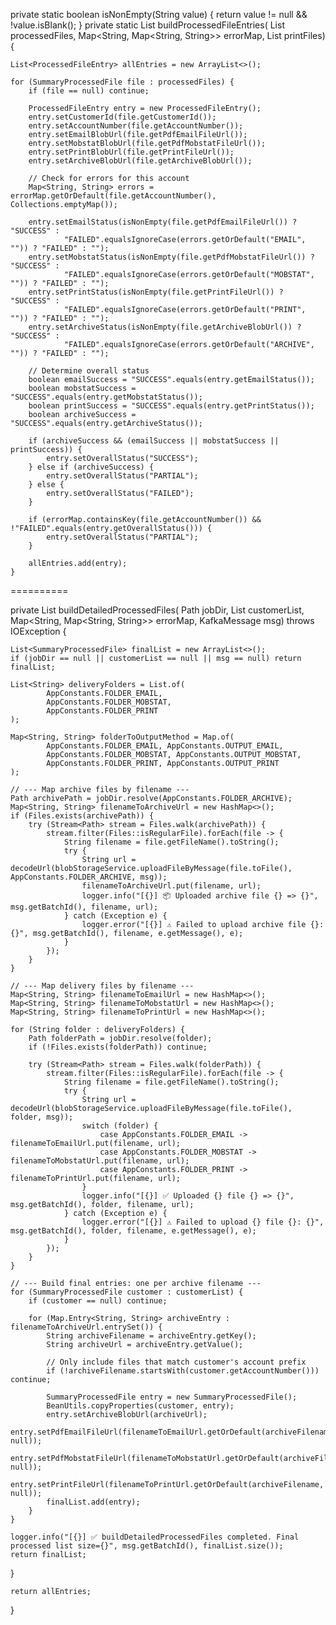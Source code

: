private static boolean isNonEmpty(String value) {
    return value != null && !value.isBlank();
}
private static List<ProcessedFileEntry> buildProcessedFileEntries(
        List<SummaryProcessedFile> processedFiles,
        Map<String, Map<String, String>> errorMap,
        List<PrintFile> printFiles) {

    List<ProcessedFileEntry> allEntries = new ArrayList<>();

    for (SummaryProcessedFile file : processedFiles) {
        if (file == null) continue;

        ProcessedFileEntry entry = new ProcessedFileEntry();
        entry.setCustomerId(file.getCustomerId());
        entry.setAccountNumber(file.getAccountNumber());
        entry.setEmailBlobUrl(file.getPdfEmailFileUrl());
        entry.setMobstatBlobUrl(file.getPdfMobstatFileUrl());
        entry.setPrintBlobUrl(file.getPrintFileUrl());
        entry.setArchiveBlobUrl(file.getArchiveBlobUrl());

        // Check for errors for this account
        Map<String, String> errors = errorMap.getOrDefault(file.getAccountNumber(), Collections.emptyMap());

        entry.setEmailStatus(isNonEmpty(file.getPdfEmailFileUrl()) ? "SUCCESS" :
                "FAILED".equalsIgnoreCase(errors.getOrDefault("EMAIL", "")) ? "FAILED" : "");
        entry.setMobstatStatus(isNonEmpty(file.getPdfMobstatFileUrl()) ? "SUCCESS" :
                "FAILED".equalsIgnoreCase(errors.getOrDefault("MOBSTAT", "")) ? "FAILED" : "");
        entry.setPrintStatus(isNonEmpty(file.getPrintFileUrl()) ? "SUCCESS" :
                "FAILED".equalsIgnoreCase(errors.getOrDefault("PRINT", "")) ? "FAILED" : "");
        entry.setArchiveStatus(isNonEmpty(file.getArchiveBlobUrl()) ? "SUCCESS" :
                "FAILED".equalsIgnoreCase(errors.getOrDefault("ARCHIVE", "")) ? "FAILED" : "");

        // Determine overall status
        boolean emailSuccess = "SUCCESS".equals(entry.getEmailStatus());
        boolean mobstatSuccess = "SUCCESS".equals(entry.getMobstatStatus());
        boolean printSuccess = "SUCCESS".equals(entry.getPrintStatus());
        boolean archiveSuccess = "SUCCESS".equals(entry.getArchiveStatus());

        if (archiveSuccess && (emailSuccess || mobstatSuccess || printSuccess)) {
            entry.setOverallStatus("SUCCESS");
        } else if (archiveSuccess) {
            entry.setOverallStatus("PARTIAL");
        } else {
            entry.setOverallStatus("FAILED");
        }

        if (errorMap.containsKey(file.getAccountNumber()) && !"FAILED".equals(entry.getOverallStatus())) {
            entry.setOverallStatus("PARTIAL");
        }

        allEntries.add(entry);
    }
==========

private List<SummaryProcessedFile> buildDetailedProcessedFiles(
        Path jobDir,
        List<SummaryProcessedFile> customerList,
        Map<String, Map<String, String>> errorMap,
        KafkaMessage msg) throws IOException {

    List<SummaryProcessedFile> finalList = new ArrayList<>();
    if (jobDir == null || customerList == null || msg == null) return finalList;

    List<String> deliveryFolders = List.of(
            AppConstants.FOLDER_EMAIL,
            AppConstants.FOLDER_MOBSTAT,
            AppConstants.FOLDER_PRINT
    );

    Map<String, String> folderToOutputMethod = Map.of(
            AppConstants.FOLDER_EMAIL, AppConstants.OUTPUT_EMAIL,
            AppConstants.FOLDER_MOBSTAT, AppConstants.OUTPUT_MOBSTAT,
            AppConstants.FOLDER_PRINT, AppConstants.OUTPUT_PRINT
    );

    // --- Map archive files by filename ---
    Path archivePath = jobDir.resolve(AppConstants.FOLDER_ARCHIVE);
    Map<String, String> filenameToArchiveUrl = new HashMap<>();
    if (Files.exists(archivePath)) {
        try (Stream<Path> stream = Files.walk(archivePath)) {
            stream.filter(Files::isRegularFile).forEach(file -> {
                String filename = file.getFileName().toString();
                try {
                    String url = decodeUrl(blobStorageService.uploadFileByMessage(file.toFile(), AppConstants.FOLDER_ARCHIVE, msg));
                    filenameToArchiveUrl.put(filename, url);
                    logger.info("[{}] 📦 Uploaded archive file {} => {}", msg.getBatchId(), filename, url);
                } catch (Exception e) {
                    logger.error("[{}] ⚠️ Failed to upload archive file {}: {}", msg.getBatchId(), filename, e.getMessage(), e);
                }
            });
        }
    }

    // --- Map delivery files by filename ---
    Map<String, String> filenameToEmailUrl = new HashMap<>();
    Map<String, String> filenameToMobstatUrl = new HashMap<>();
    Map<String, String> filenameToPrintUrl = new HashMap<>();

    for (String folder : deliveryFolders) {
        Path folderPath = jobDir.resolve(folder);
        if (!Files.exists(folderPath)) continue;

        try (Stream<Path> stream = Files.walk(folderPath)) {
            stream.filter(Files::isRegularFile).forEach(file -> {
                String filename = file.getFileName().toString();
                try {
                    String url = decodeUrl(blobStorageService.uploadFileByMessage(file.toFile(), folder, msg));
                    switch (folder) {
                        case AppConstants.FOLDER_EMAIL -> filenameToEmailUrl.put(filename, url);
                        case AppConstants.FOLDER_MOBSTAT -> filenameToMobstatUrl.put(filename, url);
                        case AppConstants.FOLDER_PRINT -> filenameToPrintUrl.put(filename, url);
                    }
                    logger.info("[{}] ✅ Uploaded {} file {} => {}", msg.getBatchId(), folder, filename, url);
                } catch (Exception e) {
                    logger.error("[{}] ⚠️ Failed to upload {} file {}: {}", msg.getBatchId(), folder, filename, e.getMessage(), e);
                }
            });
        }
    }

    // --- Build final entries: one per archive filename ---
    for (SummaryProcessedFile customer : customerList) {
        if (customer == null) continue;

        for (Map.Entry<String, String> archiveEntry : filenameToArchiveUrl.entrySet()) {
            String archiveFilename = archiveEntry.getKey();
            String archiveUrl = archiveEntry.getValue();

            // Only include files that match customer's account prefix
            if (!archiveFilename.startsWith(customer.getAccountNumber())) continue;

            SummaryProcessedFile entry = new SummaryProcessedFile();
            BeanUtils.copyProperties(customer, entry);
            entry.setArchiveBlobUrl(archiveUrl);
            entry.setPdfEmailFileUrl(filenameToEmailUrl.getOrDefault(archiveFilename, null));
            entry.setPdfMobstatFileUrl(filenameToMobstatUrl.getOrDefault(archiveFilename, null));
            entry.setPrintFileUrl(filenameToPrintUrl.getOrDefault(archiveFilename, null));
            finalList.add(entry);
        }
    }

    logger.info("[{}] ✅ buildDetailedProcessedFiles completed. Final processed list size={}", msg.getBatchId(), finalList.size());
    return finalList;
}

    return allEntries;
}

